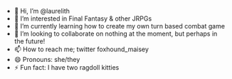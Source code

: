 - 👋 Hi, I’m @laurelith
- 👀 I’m interested in Final Fantasy & other JRPGs
- 🌱 I’m currently learning how to create my own turn based combat game
- 💞️ I’m looking to collaborate on nothing at the moment, but perhaps in the future!
- 📫 How to reach me; twitter foxhound_maisey
- 😄 Pronouns: she/they
- ⚡ Fun fact: I have two ragdoll kitties

<!---
laurelith/laurelith is a ✨ special ✨ repository because its `README.md` (this file) appears on your GitHub profile.
You can click the Preview link to take a look at your changes.
--->
